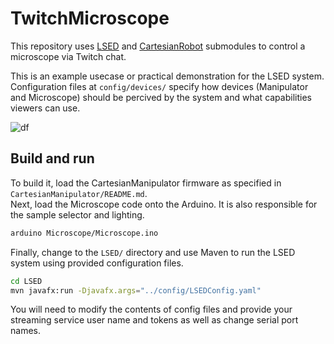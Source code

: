 # TwitchMicroscope

This repository uses [LSED](https://github.com/mateuszbugaj/LSED) and [CartesianRobot](https://github.com/mateuszbugaj/CartesianManipulator) submodules to control a microscope via Twitch chat. </br>

This is an example usecase or practical demonstration for the LSED system.
Configuration files at `config/devices/` specify how devices (Manipulator and Microscope) should be percived by the system and what capabilities viewers can use. 

![df](LSEDDemo.gif)

## Build and run
To build it, load the CartesianManipulator firmware as specified in `CartesianManipulator/README.md`. </br>
Next, load the Microscope code onto the Arduino. It is also responsible for the sample selector and lighting.

```bash
arduino Microscope/Microscope.ino
```

Finally, change to the `LSED/` directory and use Maven to run the LSED system using provided configuration files.

```bash
cd LSED
mvn javafx:run -Djavafx.args="../config/LSEDConfig.yaml"
```

You will need to modify the contents of config files and provide your streaming service user name and tokens as well as change serial port names.


